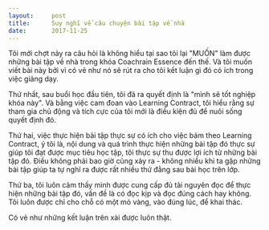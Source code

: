 ```yaml
---
layout:     post
title:      Suy nghĩ về câu chuyện bài tập về nhà
date:       2017-11-25
---
```


Tôi mới chợt nảy ra câu hỏi là không hiểu tại sao tôi lại "MUỐN" làm được những bài tập
về nhà trong khóa Coachrain Essence đến thế. Và tôi muốn viết bài này bởi vì có vẻ như
nó sẽ rút ra cho tôi kết luận gì đó có ích trong việc giảng dạy.

Thứ nhất, sau buổi học đầu tiên, tôi đã ra quyết định là "mình sẽ tốt nghiệp khóa này".
Và bằng việc cam đoan vào Learning Contract, tôi hiểu rằng sự tham gia chủ động và tích
cực của tôi mới là điều kiện đủ để nuôi sống quyết định đó.

Thứ hai, việc thực hiện bài tập thực sự có ích cho việc bám theo Learning Contract, ý tôi
là, nội dung và quá trình thực hiện những bài tập đó thực sự giúp tôi đạt được mục tiêu
học tập, tôi thực sự thu được lợi ích từ những bài tập đó. Điều không phải bao giờ cũng 
xảy ra - không nhiều khi ta gặp những bài tập giúp ta tự nghĩ ra được rất nhiều thứ đằng
sau bài học trên lớp.

Thứ ba, tôi luôn cảm thấy mình được cung cấp đủ tài nguyên đọc để thực hiện những bài tập 
đó, vấn đề là có đọc kịp và đọc đúng cách hay không. Tôi luôn được chỉ cho chỗ có một mỏ 
vàng, vào đúng lúc, để khai thác.

Có vẻ như những kết luận trên xài được luôn thật.
